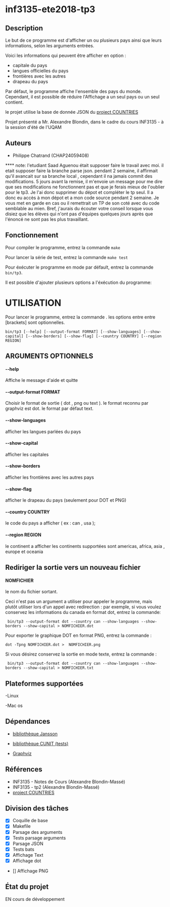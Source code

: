 # inf3135-ete2018-tp3


## Description

Le but de ce programme est d'afficher un ou plusieurs pays ainsi que leurs informations, selon les arguments entrées.

Voici les informations qui peuvent être afficher en option :

 - capitale du pays
 - langues officielles du pays
 - frontières avec les autres
 - drapeau du pays
 
Par défaut, le programme affiche l'ensemble des pays du monde. Cependant, il est possible de réduire l'Affichage a un seul pays ou un seul contient.

le projet utilise la base de donnée JSON du [project COUNTRIES](https://github.com/mledoze/countries)

Projet présenté a Mr. Alexandre Blondin, dans le cadre du cours INF3135 - à la session
d'été de l'UQAM

## Auteurs

- Philippe Chatrand (CHAP24059408)

**** note: l'etudiant Saad Aguenou était supposer faire le travail avec moi. il etait supposer faire la branche parse json. pendant 2 semaine, il affirmait qu'il avancait sur sa branche local
, cependant il na jamais commit des modifications. 5 jours avant la remise, il m'envoie un message pour me dire que ses modifications ne fonctionnent pas et que je ferais mieux de l'oublier pour le tp3. Je l'ai donc
supprimer du dépot et compléter le tp seul. Il a donc eu accès à mon dépot et a mon code source pendant 2 semaine. Je vous met en garde en cas ou il remettrait un TP de son coté avec du code semblable au mien.
Bref, j'aurais du écouter votre conseil lorsque vous disiez que les élèves qui n'ont pas d'équipes quelques jours après que l'énoncé ne sont pas les plus travaillant.



## Fonctionnement




Pour compiler le programme, entrez la commande `make`

Pour lancer la série de test, entrez la commande `make test`

Pour éxécuter le programme en mode par défault, entrez la commande `bin/tp3`.

Il est possible d'ajouter plusieurs options a l'éxécution du programme:

# UTILISATION

Pour lancer le programme, entrez la commande . les options entre entre [brackets] sont optionnelles.

  `bin/tp3 [--help] [--output-format FORMAT] [--show-languages] [--show-capital] [--show-borders] [--show-flag] [--country COUNTRY] [--region REGION]`

## ARGUMENTS OPTIONNELS

####  --help                 

Affiche le message d'aide et quitte 

#### --output-format FORMAT    

Choisir le format de sortie ( dot , png ou text ). le format reconnu par graphviz est dot. le format par défaut text.
                          
                             

#### --show-languages     
  
  afficher les langues parlées du pays
  
#### --show-capital                 

afficher les capitales
  
#### --show-borders            

afficher les frontières avec les autres pays
  
#### --show-flag                

afficher le drapeau du pays (seulement pour DOT et PNG)
                             
#### --country COUNTRY         

le code du pays a afficher ( ex : can , usa );
  
#### --region REGION           

le continent a afficher les continents supportées sont 
americas, africa, asia , europe et oceania

		 

## Rediriger la sortie vers un nouveau fichier 

#### NOMFICHIER 
le nom du fichier sortant. 

 Ceci n'est pas un argument a utiliser pour appeler le programme,
mais plutôt utiliser lors d'un appel avec redirection :
par exemple, si vous voulez conservez les informations du canada en format dot, entrez la commande:


` bin/tp3 --output-format dot --country can --show-languages --show-borders --show-capital > NOMFICHIER.dot`

Pour exporter le graphique DOT en format PNG, entrez la commande :

` dot -Tpng NOMFICHIER.dot >  NOMFICHIER.png `

Si vous désirez conservez la sortie en mode texte, entrez la commande :

` bin/tp3 --output-format dot --country can --show-languages --show-borders --show-capital > NOMFICHIER.txt`



## Plateformes supportées

-Linux

-Mac os


## Dépendances

- [bibliothèque Jansson](http://www.digip.org/jansson/)

- [bibliothèque CUNIT (tests)](http://cunit.sourceforge.net/)

- [Graphviz](https://graphviz.gitlab.io/)


## Références

- INF3135 - Notes de Cours (Alexandre Blondin-Massé)
- INF3135 - tp2 (Alexandre Blondin-Massé)
- [project COUNTRIES](https://github.com/mledoze/countries)

## Division des tâches


- [x] Coquille de base 
- [x] Makefile
- [x] Parsage des arguments 
- [x] Tests parsage arguments 
- [x] Parsage JSON 
- [x] Tests bats 
- [x] Affichage Text
- [x] Affichage dot
- [] Affichage PNG


 

## État du projet

EN cours de développement


